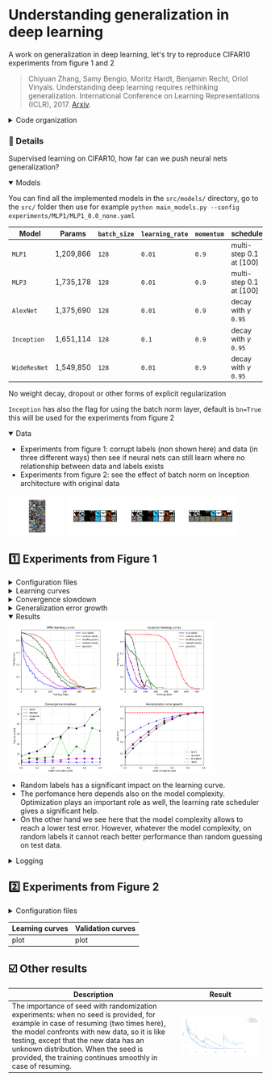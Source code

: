 # Understanding generalization in deep learning

A work on generalization in deep learning, let's try to reproduce CIFAR10 experiments from figure 1 and 2

> Chiyuan Zhang, Samy Bengio, Moritz Hardt, Benjamin Recht, Oriol Vinyals. Understanding deep learning requires rethinking generalization. International Conference on Learning Representations (ICLR), 2017. [Arxiv](https://arxiv.org/abs/1611.03530).

<details>
<summary>Code organization</summary>

```
pip install -r requirements.txt
```

Go to the `src/` directory, then you will find the following programs

- `checkpoints` and `experiments` will be automatically created for storing models' `.pt` and `.yaml` configuration files respectively
  - `config-f1.yaml` `config-f2.yaml` base configurations for experiments, use `generate_config.py` for custom configurations
- `models/` directory with implemented models (detailed below)
- `plots/` plots from data samples and results
- `cifar10.py` wrapper of torchvision CIFAR10 that supports label and data corruption
- `cmd_args.py` arguments for main programs
- `main_fig1.py` `main_fig2.py` main script from which a single experiment can be launched using command line, different main for experiments from figure 1 and figure 2
- `train.py` used in main script, contains training utilities
- `utils.py` more utilities

Use `python main_fig1.py --help` and `python main_fig2.py --help` to show program arguments

For inspecting models simply run `python main_fig1.py --config experiments/MLP1/MLP1_0.0_none.yaml --view` this will not train the model, instead for the given architecture will show parameters, layers...

</details>


### :open_file_folder: Details

Supervised learning on CIFAR10, how far can we push neural nets generalization?

<details open>
<summary>Models</summary>

You can find all the implemented models in the `src/models/` directory, go to the `src/` folder then use for example `python main_models.py --config experiments/MLP1/MLP1_0.0_none.yaml`

| Model        | Params    | `batch_size` | `learning_rate` | `momentum` | scheduler                  |
| ------------ | --------- | ------------ | --------------- | ---------- | -------------------------- |
| `MLP1`       | 1,209,866 | `128`        | `0.01`          | `0.9`      | multi-step 0.1 at [100]    |
| `MLP3`       | 1,735,178 | `128`        | `0.01`          | `0.9`      | multi-step 0.1 at [100]    |
| `AlexNet`    | 1,375,690 | `128`        | `0.01`          | `0.9`      | decay with $\gamma$ `0.95` |
| `Inception`  | 1,651,114 | `128`        | `0.1`           | `0.9`      | decay with $\gamma$ `0.95` |
| `WideResNet` | 1,549,850 | `128`        | `0.01`          | `0.9`      | decay with $\gamma$ `0.95` |

No weight decay, dropout or other forms of explicit regularization

`Inception` has also the flag for using the batch norm layer, default is `bn=True` this will be used for the experiments from figure 2

</details>

<details open>
<summary>Data</summary>

- Experiments from figure 1: corrupt labels (non shown here) and data (in three different ways) then see if neural nets can still learn where no relationship between data and labels exists
- Experiments from figure 2: see the effect of batch norm on Inception architecture with original data

<div style="display: flex; flex-direction: row;">
  <img src="src/plots/figures/cifar10.png" alt="CIFAR10 original" width="22%">
  &nbsp;
  <img src="src/plots/figures/shuffled_pixels.png" alt="Shuffled pixels" width="22%">
  &nbsp;
  <img src="src/plots/figures/random_pixels.png" alt="Random pixels" width="22%">
  &nbsp;
  <img src="src/plots/figures/gaussian_pixels.png" alt="Gaussian pixels" width="22%">
</div>

</details>


## :one: Experiments from Figure 1

<details>
<summary>Configuration files</summary>

Experiments naming: `model_name`\_`label_corruption_prob`\_`data_corruption_type`

- `batch_size: 128`
- `checkpoint_dir: checkpoints/MLP1` or `checkpoints/AlexNet` or `checkpoints/Inception`
- `checkpoint_every: null`
- `comet_project: `
- `config: experiments/MLP1/MLP1_0.0_none.yaml` (as an example)
- `curve: false`
- `data_corruption_type: none`
- `device: cuda`
- `experiment_key: ` (see main program)
- `experiment_name: MLP1_0.0_none`
- `figure1: true`
- `interp_reached: false`
- `label_corruption_prob: 0.0`
- `learning_rate: 0.01`
- `log_every: 50`
- `lr_decay: 0.95`
- `model_name: MLP1` or `AlexNet` or `Inception`
- `momentum: 0.9`
- `num_epochs: 10`
- `num_workers: 2`
- `resume_checkpoint: ` (see training loop)
- `seed: 42`
- `weight_decay: 0.0`

```bash
python main_fig1 --config experiments/MLP1/MLP1_0.0_none.yaml --epochs 80
```

</details>

<details>
<summary>Learning curves</summary>

Loss per training step varying randomization test

- **True labels**: original CIFAR10 dataset `p=0.0`
- **Random labels**: dataset with random labels both train and test, probability (fraction) specified by `p=1.0`
- **Shuffled pixels**: a fixed pixels permutation is applied to train and test images
- **Random pixels**: different pixels permutation for each train and test image
- **Gaussian**: train and test images are generated according to a normal distribution with matching mean and std to the full dataset

Fixed architecture (`AlexNet`) with varying randomization test

</details>

<details>
<summary>Convergence slowdown</summary>

Time to reach the interpolation threshold againts label corruption for each network. One must run 11 experiments for the corrution levels per 3 different architectures.

We should see that as the label corruption level increases, the time to reach the interpolation threshold increases as well. However this also accounts for the model complexity.

</details>

<details>
<summary>Generalization error growth</summary>

Test error at the interpolaton threshold against label corruption level for each network. Same as the previous experiment, just with another metric
</details>

<details open>
<summary>Results</summary>

<div style="display: flex; flex-direction: row;">
  <img src="src/plots/results/wrn_curves.png" alt="learning" style="width:40%;">
  &nbsp;
  <img src="src/plots/results/icp_curves.png" alt="learning" style="width:40%;">
</div>

<div style="display: flex; flex-direction: row;">
  <img src="src/plots/results/conv_slowdown.png" alt="time" style="width:40%;">
  &nbsp;
  <img src="src/plots/results/gen_err_growth.png" alt="err" style="width:40%;">
</div>

- Random labels has a significant impact on the learning curve.
- The perfomance here depends also on the model complexity. Optimization plays an important role as well, the learning rate scheduler gives a significant help.
- On the other hand we see here that the model complexity allows to reach a lower test error. However, whatever the model complexity, on random labels it cannot reach better performance than random guessing on test data.

</details>

<details>
<summary>Logging</summary>

Train `MLP1` model on CIFAR10 with half-corrupted labels

```bash
python main_fig1.py --config experiments/MLP1/MLP1_0.5_none.yaml --epochs 50
Updated epochs from 20 to 50
Checkpoint every 20
COMET INFO: Experiment is live on comet.com [...]

Running MLP1_0.5_none
Loading checkpoint: checkpoints/MLP1/e_020_MLP1_0.5_none.pt
Resuming training from epoch 21, step 180, previous runtime 15.91s
021: 100%|████████████████████████████████████████████| 391/391 [00:00<00:00, 459.92batch/s, train_acc=0.562, train_loss=1.34]
022: 100%|████████████████████████████████████████████| 391/391 [00:00<00:00, 443.12batch/s, train_acc=0.577, train_loss=1.29]
023: 100%|████████████████████████████████████████████| 391/391 [00:00<00:00, 460.65batch/s, train_acc=0.602, train_loss=1.24]
...
049: 100%|████████████████████████████████████████████| 391/391 [00:00<00:00, 486.09batch/s, train_acc=0.898, train_loss=0.467]
050: 100%|████████████████████████████████████████████| 391/391 [00:00<00:00, 517.96batch/s, train_acc=0.901, train_loss=0.455]
Saved checkpoint e_050_MLP1_0.5_none.pt at epoch 50, step 450, runtime 40.24s
Training completed in 24.35s <> Current runtime: 40.25s
Current training at epoch 50, step 450
```

```bash
python main_fig1.py --config experiments/MLP1/MLP1_0.0_none.yaml --epochs 90
Updated epochs from 70 to 90
Checkpoint every 20
COMET INFO: Experiment is live on comet.com [...]

Running MLP1_0.0_none
Loading checkpoint: checkpoints/MLP1/e_070_MLP1_0.0_none.pt
Resuming training from epoch 71, step 630, previous runtime 59.63s
071: 100%|█████████████████████████████████████████████| 391/391 [00:00<00:00, 413.14batch/s, train_acc=0.997, train_loss=0.0706]
072: 100%|█████████████████████████████████████████████| 391/391 [00:00<00:00, 506.75batch/s, train_acc=0.997, train_loss=0.0702]
073: 100%|█████████████████████████████████████████████| 391/391 [00:00<00:00, 465.85batch/s, train_acc=0.997, train_loss=0.0698]
074: 100%|█████████████████████████████████████████████| 391/391 [00:00<00:00, 466.58batch/s, train_acc=0.997, train_loss=0.0693]
075: 100%|█████████████████████████████████████████████| 391/391 [00:00<00:00, 473.89batch/s, train_acc=0.997, train_loss=0.069]
076: 100%|█████████████████████████████████████████████| 391/391 [00:00<00:00, 451.35batch/s, train_acc=0.997, train_loss=0.0686]
077: 100%|█████████████████████████████████████████████| 391/391 [00:00<00:00, 498.46batch/s, train_acc=0.997, train_loss=0.0682]
Zero-loss condition reached at epoch 77 after 65.52s
Test accuracy: 53.1%
Interpolation threshold reached, and no need to continue, breaking training...
Training completed in 6.25s <> Current runtime: 65.89s
Current training at epoch 78, step 69
```

</details>


## :two: Experiments from Figure 2

<details>
<summary>Configuration files</summary>

Experiments naming: Inception_bn`bn` (since in this experiments on the Inception architecture is involved)

- `batch_size: 128`
- `bn: true` or `false`
- `checkpoint_every: null`
- `comet_project: `
- `device: cuda`
- `experiment_key: null`
- `experiment_name: Inception_bnTrue`
- `figure1: false`
- `learning_rate: 0.1`
- `log_every: 100`
- `lr_decay: 0.95`
- `model_name: Inception`
- `momentum: 0.9`
- `num_epochs: 5`
- `num_workers: 2`
- `resume_checkpoint: null`
- `seed: 42`
- `weight_decay: 0.0`

```bash
python main_fig2.py --config experiments/Inception/Inception_bnTrue.yaml
```

</details>

| Learning curves | Validation curves |
| --------------- | ----------------- |
| plot            | plot              |


## :ballot_box_with_check: Other results

| **Description** | **Result** |
| -------------------------------------------- | ------------------------- |
| The importance of seed with randomization experiments: when no seed is provided, for example in case of resuming (two times here), the model confronts with new data, so it is like testing, except that the new data has an unknown distribution. When the seed is provided, the training continues smoothly in case of resuming. | ![](src/plots/figures/seed_noseed.jpeg) |

